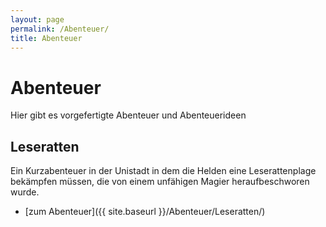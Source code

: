```yaml
---
layout: page
permalink: /Abenteuer/
title: Abenteuer
---
```


# Abenteuer

Hier gibt es vorgefertigte Abenteuer und Abenteuerideen

## Leseratten

Ein Kurzabenteuer in der Unistadt in dem die Helden eine Leserattenplage bekämpfen müssen, die von einem unfähigen Magier heraufbeschworen wurde.

- [zum Abenteuer]({{ site.baseurl }}/Abenteuer/Leseratten/)
